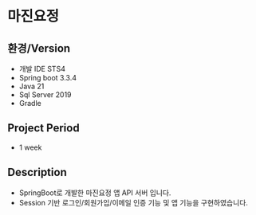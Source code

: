 # 마진요정
## 환경/Version 
 - 개발 IDE STS4
 - Spring boot 3.3.4
 - Java 21
 - Sql Server 2019
 - Gradle
   
## Project Period
- 1 week

## Description
- SpringBoot로 개발한 마진요정 앱 API 서버 입니다.
- Session 기반 로그인/회원가입/이메일 인증 기능 및 앱 기능을 구현하였습니다.

 

